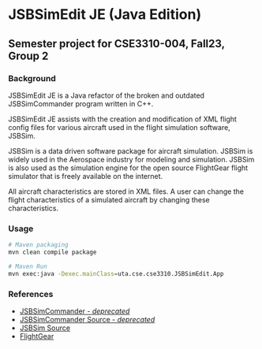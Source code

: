 # JSBSimEdit JE (Java Edition)

## Semester project for CSE3310-004, Fall23, Group 2

### Background

JSBSimEdit JE is a Java refactor of the broken and outdated JSBSimCommander program written in C++. 

JSBSimEdit JE assists with the creation and modification of XML flight config files for various aircraft used in the flight simulation software, JSBSim.

JSBSim is a data driven software package for aircraft simulation. JSBSim is widely used in
the Aerospace industry for modeling and simulation. JSBSim is also used as the simulation engine for
the open source FlightGear flight simulator that is freely available on the internet.

All aircraft characteristics are stored in XML files. A user can change the flight characteristics of a
simulated aircraft by changing these characteristics.

### Usage
```bash
# Maven packaging
mvn clean compile package

# Maven Run
mvn exec:java -Dexec.mainClass=uta.cse.cse3310.JSBSimEdit.App
```

### References

- [JSBSimCommander - *deprecated*](https://jsbsimcommander.sourceforge.net/)
- [JSBSimCommander Source - *deprecated*](https://github.com/JSBSim-Team/jsbsimcommander)
- [JSBSim Source](https://github.com/JSBSim-Team/jsbsim)
- [FlightGear](https://www.flightgear.org/)